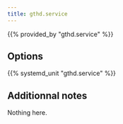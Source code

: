 ```yaml
---
title: gthd.service
---
```


{{% provided_by "gthd.service" %}}

## Options

{{% systemd_unit "gthd.service" %}}

## Additionnal notes

Nothing here.